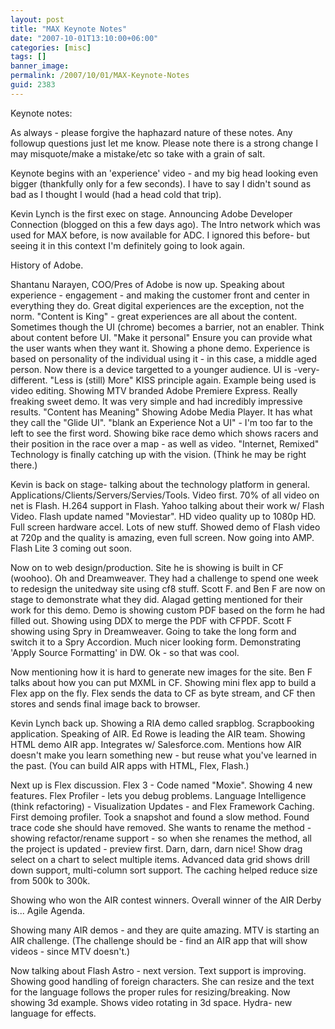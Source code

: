 ```yaml
---
layout: post
title: "MAX Keynote Notes"
date: "2007-10-01T13:10:00+06:00"
categories: [misc]
tags: []
banner_image: 
permalink: /2007/10/01/MAX-Keynote-Notes
guid: 2383
---
```


Keynote notes:

As always - please forgive the haphazard nature of these notes. Any followup questions just let me know. Please note there is a strong change I may misquote/make a mistake/etc so take with a grain of salt.

Keynote begins with an 'experience' video - and my big head looking even bigger (thankfully only for a few seconds). I have to say I didn't sound as bad as I thought I would (had a head cold that trip).
<!--more-->
Kevin Lynch is the first exec on stage. Announcing Adobe Developer Connection (blogged on this a few days ago). The Intro network which was used for MAX before, is now available for ADC. I ignored this before- but seeing it in this context I'm definitely going to look again.

History of Adobe. 

Shantanu Narayen, COO/Pres of Adobe is now up. Speaking about experience - engagement - and making the customer front and center in everything they do. Great digital experiences are the exception, not the norm. "Content is King" - great experiences are all about the content. Sometimes though the UI (chrome) becomes a barrier, not an enabler. Think about content before UI. "Make it personal" Ensure you can provide what the user wants when they want it. Showing a phone demo. Experience is based on personality of the individual using it - in this case, a middle aged person. Now there is a device targetted to a younger audience. UI is -very- different. "Less is (still) More" KISS principle again. Example being used is video editing. Showing MTV branded Adobe Premiere Express. Really freaking sweet demo. It was very simple and had incredibly impressive results. "Content has Meaning" Showing Adobe Media Player. It has what they call the "Glide UI". "blank an Experience Not a UI" - I'm too far to the left to see the first word. Showing bike race demo which shows racers and their position in the race over a map - as well as video. "Internet, Remixed" Technology is finally catching up with the vision. (Think he may be right there.) 

Kevin is back on stage- talking about the technology platform in general. Applications/Clients/Servers/Servies/Tools. Video first. 70% of all video on net is Flash. H.264 support in Flash. Yahoo talking about their work w/ Flash Video. Flash update named "Moviestar". HD video quality up to 1080p HD. Full screen hardware accel. Lots of new stuff. Showed demo of Flash video at 720p and the quality is amazing, even full screen. Now going into AMP. Flash Lite 3 coming out soon. 

Now on to web design/production. Site he is showing is built in CF (woohoo). Oh and Dreamweaver. They had a challenge to spend one week to redesign the unitedway site using cf8 stuff. Scott F. and Ben F are now on stage to demonstrate what they did. Alagad getting mentioned for their work for this demo. Demo is showing custom PDF based on the form he had filled out. Showing using DDX to merge the PDF with CFPDF. Scott F showing using Spry in Dreamweaver. Going to take the long form and switch it to a Spry Accordion. Much nicer looking form. Demonstrating 'Apply Source Formatting' in DW. Ok - so that was cool. 

Now mentioning how it is hard to generate new images for the site. Ben F talks about how you can put MXML in CF. Showing mini flex app to build a Flex app on the fly. Flex sends the data to CF as byte stream, and CF then stores and sends final image back to browser. 

Kevin Lynch back up. Showing a RIA demo called srapblog. Scrapbooking application. Speaking of AIR. Ed Rowe is leading  the AIR team. Showing HTML demo AIR app. Integrates w/ Salesforce.com. Mentions how AIR doesn't make you learn something new - but reuse what you've learned in the past. (You can build AIR apps with HTML, Flex, Flash.) 

Next up is Flex discussion. Flex 3 - Code named "Moxie". Showing 4 new features. Flex Profiler - lets you debug problems. Language Intelligence (think refactoring) - Visualization Updates - and Flex Framework Caching. First demoing profiler. Took a snapshot and found a slow method. Found trace code she should have removed. She wants to rename the method - showing refactor/rename support - so when she renames the method, all the project is updated - preview first. Darn, darn, darn nice! Show drag select on a chart to select multiple items. Advanced data grid shows drill down support, multi-column sort support. The caching helped reduce size from 500k to 300k. 

Showing who won the AIR contest winners. Overall winner of the AIR Derby is... Agile Agenda. 

Showing many AIR demos - and they are quite amazing. MTV is starting an AIR challenge. (The challenge should be - find an AIR app that will show videos - since MTV doesn't.) 

Now talking about Flash Astro - next version. Text support is improving. Showing good handling of foreign characters. She can  resize and the text for the language follows the proper rules for resizing/breaking. Now showing 3d example. Shows video rotating in 3d space. Hydra- new language for effects.